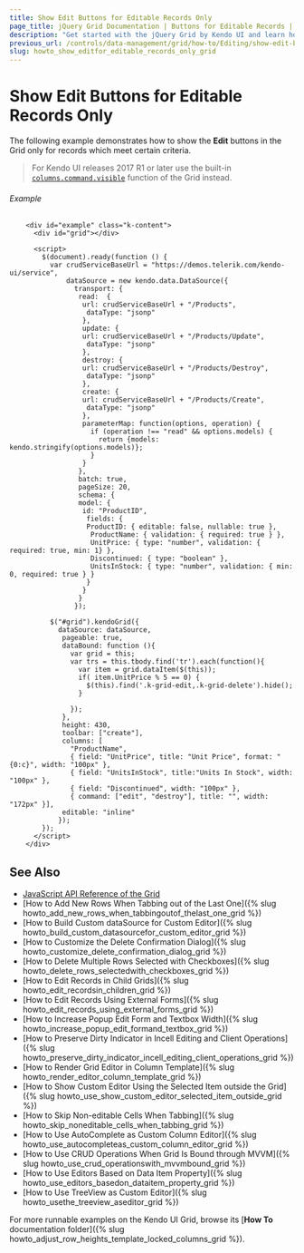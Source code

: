 ```yaml
---
title: Show Edit Buttons for Editable Records Only
page_title: jQuery Grid Documentation | Buttons for Editable Records | Kendo UI
description: "Get started with the jQuery Grid by Kendo UI and learn how to show edit buttons for editable records only."
previous_url: /controls/data-management/grid/how-to/Editing/show-edit-button-for-editable-records-only
slug: howto_show_editfor_editable_records_only_grid
---
```


# Show Edit Buttons for Editable Records Only

The following example demonstrates how to show the **Edit** buttons in the Grid only for records which meet certain criteria.

> For Kendo UI releases 2017 R1 or later use the built-in [`columns.command.visible`](/api/javascript/ui/grid/configuration/columns.command#columns.command.visible) function of the Grid instead.

###### Example

```dojo
    <div id="example" class="k-content">
      <div id="grid"></div>

      <script>
        $(document).ready(function () {
          var crudServiceBaseUrl = "https://demos.telerik.com/kendo-ui/service",
              dataSource = new kendo.data.DataSource({
                transport: {
                 read:  {
                  url: crudServiceBaseUrl + "/Products",
                   dataType: "jsonp"
                  },
                  update: {
                  url: crudServiceBaseUrl + "/Products/Update",
                   dataType: "jsonp"
                  },
                  destroy: {
                  url: crudServiceBaseUrl + "/Products/Destroy",
                   dataType: "jsonp"
                  },
                  create: {
                  url: crudServiceBaseUrl + "/Products/Create",
                   dataType: "jsonp"
                  },
                  parameterMap: function(options, operation) {
                    if (operation !== "read" && options.models) {
                      return {models: kendo.stringify(options.models)};
                    }
                  }
                 },
                 batch: true,
                 pageSize: 20,
                 schema: {
                 model: {
                  id: "ProductID",
                   fields: {
                   ProductID: { editable: false, nullable: true },
                    ProductName: { validation: { required: true } },
                    UnitPrice: { type: "number", validation: { required: true, min: 1} },
                    Discontinued: { type: "boolean" },
                    UnitsInStock: { type: "number", validation: { min: 0, required: true } }
                   }
                  }
                 }
                });

          $("#grid").kendoGrid({
            dataSource: dataSource,
             pageable: true,
             dataBound: function (){
               var grid = this;
               var trs = this.tbody.find('tr').each(function(){
                 var item = grid.dataItem($(this));
                 if( item.UnitPrice % 5 == 0) {
                   $(this).find('.k-grid-edit,.k-grid-delete').hide();
                 }

               });               
             },
             height: 430,
             toolbar: ["create"],
             columns: [
               "ProductName",
               { field: "UnitPrice", title: "Unit Price", format: "{0:c}", width: "100px" },
               { field: "UnitsInStock", title:"Units In Stock", width: "100px" },
               { field: "Discontinued", width: "100px" },
               { command: ["edit", "destroy"], title: "", width: "172px" }],
             editable: "inline"
            });
        });
      </script>
    </div>
```

## See Also

* [JavaScript API Reference of the Grid](/api/javascript/ui/grid)
* [How to Add New Rows When Tabbing out of the Last One]({% slug howto_add_new_rows_when_tabbingoutof_thelast_one_grid %})
* [How to Build Custom dataSource for Custom Editor]({% slug howto_build_custom_datasourcefor_custom_editor_grid %})
* [How to Customize the Delete Confirmation Dialog]({% slug howto_customize_delete_confirmation_dialog_grid %})
* [How to Delete Multiple Rows Selected with Checkboxes]({% slug howto_delete_rows_selectedwith_checkboxes_grid %})
* [How to Edit Records in Child Grids]({% slug howto_edit_recordsin_children_grid %})
* [How to Edit Records Using External Forms]({% slug howto_edit_records_using_external_forms_grid %})
* [How to Increase Popup Edit Form and Textbox Width]({% slug howto_increase_popup_edit_formand_textbox_grid %})
* [How to Preserve Dirty Indicator in Incell Editing and Client Operations]({% slug howto_preserve_dirty_indicator_incell_editing_client_operations_grid %})
* [How to Render Grid Editor in Column Template]({% slug howto_render_editor_column_template_grid %})
* [How to Show Custom Editor Using the Selected Item outside the Grid]({% slug howto_use_show_custom_editor_selected_item_outside_grid %})
* [How to Skip Non-editable Cells When Tabbing]({% slug howto_skip_noneditable_cells_when_tabbing_grid %})
* [How to Use AutoComplete as Custom Column Editor]({% slug howto_use_autocompleteas_custom_column_editor_grid %})
* [How to Use CRUD Operations When Grid Is Bound through MVVM]({% slug howto_use_crud_operationswith_mvvmbound_grid %})
* [How to Use Editors Based on Data Item Property]({% slug howto_use_editors_basedon_dataitem_property_grid %})
* [How to Use TreeView as Custom Editor]({% slug howto_usethe_treeview_aseditor_grid %})

For more runnable examples on the Kendo UI Grid, browse its [**How To** documentation folder]({% slug howto_adjust_row_heights_template_locked_columns_grid %}).
